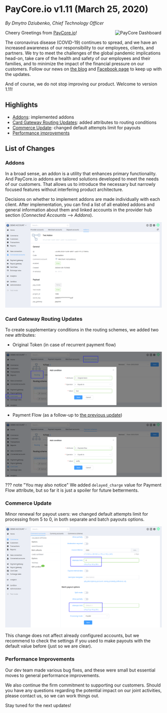 # **PayCore.io v1.11 (March 25, 2020)**

*By Dmytro Dziubenko, Chief Technology Officer*

<img src="/release-notes/archive/2020/images/v1.11/paycore_icon_isometric-04.png" alt="PayCore Dashboard" style="width: 150px; float: right; padding-left: 10px;">

Cheery Greetings from [PayCore.io](https://paycore.io/)!

The coronavirus disease (COVID-19) continues to spread, and we have an increased awareness of our responsibility to our employees, clients, and partners. We try to meet the challenges of the global pandemic implications head-on, take care of the health and safety of our employees and their families, and to minimize the impact of the financial pressure on our customers. Follow our news on [the blog](https://paycore.io/blog/) and [Facebook page](https://www.facebook.com/paycore.io/) to keep up with the updates.

And of course, we do not stop improving our product. Welcome to version 1.11!

## Highlights

* [Addons](#addons): implemented addons
* [Card Gateway Routing Updates](#card-gateway-routing-updates): added attributes to routing conditions
* [Commerce Update](#commerce-update): changed default attempts limit for payouts
* [Performance improvements](#performance-improvements)

## List of Changes

### Addons

In a broad sense, an addon is a utility that enhances primary functionality. And PayCore.io addons are tailored solutions developed to meet the needs of our customers. That allows us to introduce the  necessary but narrowly focused features without interfering product architecture.

Decisions on whether to implement addons are made individually with each client. After implementation, you can find a list of all enabled addons and general information about them and linked accounts in the provider hub section (*Connected Accounts* --> *Addons*).

![Add-on](images/v1.11/addon.png)

### Card Gateway Routing Updates

To create supplementary conditions in the routing schemes, we added two new attributes:

* Original Token (in case of recurrent payment flow)

![Original Token](images/v1.11/routing-original-token.png)

* Payment Flow (as a follow-up to [the previous update](/release-notes/archive/2020/v1.10/#verify-flow))

![Payment Flow](images/v1.11/routing-payment-flow.png)

??? note "You may also notice"
    We added `delayed_charge` value for Payment Flow attribute, but so far it is just a spoiler for future betterments.

### Commerce Update

Minor renewal for payout users: we changed default attempts limit for processing from 5 to 0, in both separate and batch payouts options.

![Payout options](images/v1.11/payout-options.png)

This change does not affect already configured accounts, but we recommend to check the settings if you used to make payouts with the default value before (just so we are clear).

### Performance Improvements

Our dev team made various bug fixes, and these were small but essential moves to general performance improvements.

We also continue the firm commitment to supporting our customers. Should you have any questions regarding the potential impact on our joint activities, please contact us, so we can work things out.

Stay tuned for the next updates!
